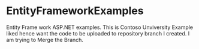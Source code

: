 # EntityFrameworkExamples
Entity Frame work ASP.NET examples.
This is Contoso Unviversity Example liked hence want the code to be uploaded to repository branch I created.
I am trying to Merge the Branch.


